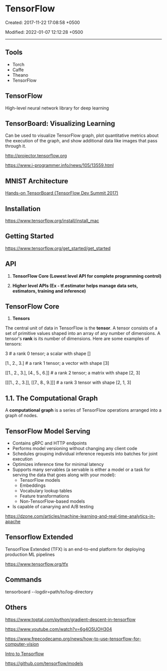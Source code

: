 # TensorFlow

Created: 2017-11-22 17:08:58 +0500

Modified: 2022-01-07 12:12:28 +0500

---

## Tools

- Torch
- Caffe
- Theano
- TensorFlow

## TensorFlow

High-level neural network library for deep learning

## TensorBoard: Visualizing Learning

Can be used to visualize TensorFlow graph, plot quantitative metrics about the execution of the graph, and show additional data like images that pass through it.

<http://projector.tensorflow.org>

<https://www.i-programmer.info/news/105/13559.html>

## MNIST Architecture

[Hands-on TensorBoard (TensorFlow Dev Summit 2017)](https://www.youtube.com/watch?v=eBbEDRsCmv4)

## Installation

<https://www.tensorflow.org/install/install_mac>

## Getting Started

<https://www.tensorflow.org/get_started/get_started>

## API

1. **TensorFlow Core (Lowest level API for complete programming control)**

2. **Higher level APIs (Ex - tf.estimator helps manage data sets, estimators, training and inference)**

## TensorFlow Core

1. **Tensors**

The central unit of data in TensorFlow is the **tensor**. A tensor consists of a set of primitive values shaped into an array of any number of dimensions. A tensor's **rank** is its number of dimensions. Here are some examples of tensors:

3 # a rank 0 tensor; a scalar with shape []

[1., 2., 3.] # a rank 1 tensor; a vector with shape [3]

[[1., 2., 3.], [4., 5., 6.]] # a rank 2 tensor; a matrix with shape [2, 3]

[[[1., 2., 3.]], [[7., 8., 9.]]] # a rank 3 tensor with shape [2, 1, 3]

## 1.1. The Computational Graph

A **computational graph** is a series of TensorFlow operations arranged into a graph of nodes.

## TensorFlow Model Serving

- Contains gRPC and HTTP endpoints
- Performs model versioning without changing any client code
- Schedules grouping individual inference requests into batches for joint execution
- Optimizes inference time for minimal latency
- Supports many servables (a servable is either a model or a task for serving the data that goes along with your model):
  - TensorFlow models
  - Embeddings
  - Vocabulary lookup tables
  - Feature transformations
  - Non-TensorFlow-based models
- Is capable of canarying and A/B testing

<https://dzone.com/articles/machine-learning-and-real-time-analytics-in-apache>

## Tensorflow Extended

TensorFlow Extended (TFX) is an end-to-end platform for deploying production ML pipelines

<https://www.tensorflow.org/tfx>

## Commands

tensorboard --logdir=path/to/log-directory

## Others

<https://www.toptal.com/python/gradient-descent-in-tensorflow>

<https://www.youtube.com/watch?v=6g4O5UOH304>

<https://www.freecodecamp.org/news/how-to-use-tensorflow-for-computer-vision>

[Intro to Tensorflow](https://www.youtube.com/playlist?list=PL2-dafEMk2A7EEME489DsI468AB0wQsMV)

<https://github.com/tensorflow/models>
